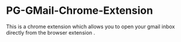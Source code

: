 # PG-GMail-Chrome-Extension

This is a chrome extension which allows you to open your gmail inbox directly from the browser extension .
